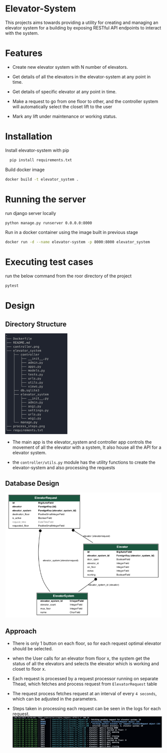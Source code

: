 
# Elevator-System

This projects aims towards providing a utility for creating and managing an elevator system for a building by exposing RESTful API endpoints to interact with the system.



# Features

- Create new elevator system with N number of elevators.

- Get details of all the elevators in the elevator-system at any point in time.

- Get details of specific elevator at any point in time. 

- Make a request to go from one floor to other, and the controller system will automatically select the closet lift to the user

- Mark any lift under maintenance or working status.



# Installation

Install elevator-system with pip

```bash
  pip install requirements.txt
```

Build docker image

```bash
docker build -t elevator_system .
```

# Running the server

run django server locally

```bash
python manage.py runserver 0.0.0.0:8000
```

Run in a docker container using the image built in previous stage

```bash 
docker run -d --name elevator-system -p 8000:8000 elevator_system
```
    
# Executing test cases
run the below command from the roor directory of the project
```bash
pytest
```

# Design

## Directory Structure
<!-- ![alt text](<img src="dirs.png" alt="drawing" width="200"/>) -->
<img src="images/dirs.png" alt="drawing" width="200"/>

- The main app is the elevator_system and controller app controls the movement of all the elevator with a system, It also house all the API for a elevator system.

- the `controller/utils.py` module has the utility functions to create the elevator-system and also processing the requests

## Database Design
![alt text](images/controller.png)

## Approach

- There is only 1 button on each floor, so for each request optimal elevator should be selected.

- when the User calls for an elevator from floor x, the system get the status of all the elevators and selects the elevator which is working and closet to floor x. 

- Each request is processed by a request processor running on separate Thead, which fetches and process request from `ElevatorRequest` table

- The request process fetches request at an interval of every  `4 seconds`, which can be adjusted in the parameters.

- Steps taken in processing each request can be seen in the logs for each request. 
![alt text](images/process_steps.png)